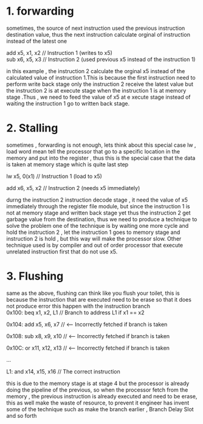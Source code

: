 # 1. forwarding 
sometimes, the source of next instruction used the previous instruction destination value, thus the next instruction calculate orginal of instruction instead of the latest one     

add x5, x1, x2     // Instruction 1 (writes to x5)  
sub x6, x5, x3     // Instruction 2 (used previous x5 instead of the instruction 1)

in this example , the instruction 2 calculate the orginal x5 instead of the calculated value of instruction 1.This is because the first instruction need to perform write back stage only the instruction 2 receive the latest value but the instruction 2 is at execute stage when the instruction 1 is at memory stage .Thus , we need to feed the value of x5 at e
xecute stage instead of waiting the instruction 1 go to written back stage.  

# 2. Stalling
sometimes , forwarding is not enough, lets think about this special case lw , load word mean tell the processor that go to a specific location in the memory and put into the register , thus this is the special case that the data is taken at memory stage which is quite last step 


lw x5, 0(x1)       // Instruction 1 (load to x5)  

add x6, x5, x2     // Instruction 2 (needs x5 immediately)

durng the instruction 2 instruction decode stage , it need the value of x5 immediately through the register file module, but since the instruction 1 is not at memory stage and written back stage yet thus the instruction 2 get garbage value from the destination, thus we need to produce a technique to solve the problem 
one of the technique is by waiting one more cycle and hold the instruction 2 , let the instruction 1 goes to memory stage and instruction 2 is hold , but this way will make the processor slow. Other technique used is by compiler and out of order processor that execute unrelated instruction first that do not use x5. 

# 3. Flushing
same as the above, flushing can think like you flush your toilet, this is because the instruction that are executed need to be erase so that it does not produce error this happen with the instruction branch   
0x100: beq x1, x2, L1   // Branch to address L1 if x1 == x2  

0x104: add x5, x6, x7   // <-- Incorrectly fetched if branch is taken  

0x108: sub x8, x9, x10  // <-- Incorrectly fetched if branch is taken  

0x10C: or x11, x12, x13 // <-- Incorrectly fetched if branch is taken  

...  


    
L1:    and x14, x15, x16 // The correct instruction  


this is due to the memory stage is at stage 4 but the processor is already doing the pipeline of the previous, so when the processor fetch from the memory , the previous instruction is already executed and need to be erase, this as well make the waste of resource, to prevent it engineer has invent some of the technique such as make the branch earlier , Branch Delay Slot and so forth 
